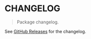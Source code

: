 # CHANGELOG

> Package changelog.

See [GitHub Releases](https://github.com/stdlib-js/random-iter-chi/releases) for the changelog.